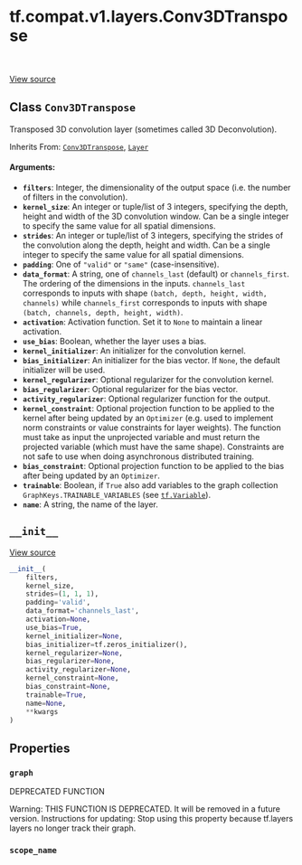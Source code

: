 <div itemscope itemtype="http://developers.google.com/ReferenceObject">
<meta itemprop="name" content="tf.compat.v1.layers.Conv3DTranspose" />
<meta itemprop="path" content="Stable" />
<meta itemprop="property" content="graph"/>
<meta itemprop="property" content="scope_name"/>
<meta itemprop="property" content="__init__"/>
</div>

# tf.compat.v1.layers.Conv3DTranspose

<!-- Insert buttons and diff -->

<table class="tfo-notebook-buttons tfo-api" align="left">
</table>

<a target="_blank" href="/code/stable/tensorflow/python/layers/convolutional.py">View source</a>



## Class `Conv3DTranspose`

Transposed 3D convolution layer (sometimes called 3D Deconvolution).

Inherits From: [`Conv3DTranspose`](../../../../tf/keras/layers/Conv3DTranspose.md), [`Layer`](../../../../tf/compat/v1/layers/Layer.md)

<!-- Placeholder for "Used in" -->


#### Arguments:


* <b>`filters`</b>: Integer, the dimensionality of the output space (i.e. the number
  of filters in the convolution).
* <b>`kernel_size`</b>: An integer or tuple/list of 3 integers, specifying the
  depth, height and width of the 3D convolution window.
  Can be a single integer to specify the same value for all spatial
  dimensions.
* <b>`strides`</b>: An integer or tuple/list of 3 integers, specifying the strides
  of the convolution along the depth, height and width.
  Can be a single integer to specify the same value for all spatial
  dimensions.
* <b>`padding`</b>: One of `"valid"` or `"same"` (case-insensitive).
* <b>`data_format`</b>: A string, one of `channels_last` (default) or `channels_first`.
  The ordering of the dimensions in the inputs.
  `channels_last` corresponds to inputs with shape
  `(batch, depth, height, width, channels)` while `channels_first`
  corresponds to inputs with shape
  `(batch, channels, depth, height, width)`.
* <b>`activation`</b>: Activation function. Set it to `None` to maintain a
  linear activation.
* <b>`use_bias`</b>: Boolean, whether the layer uses a bias.
* <b>`kernel_initializer`</b>: An initializer for the convolution kernel.
* <b>`bias_initializer`</b>: An initializer for the bias vector. If `None`, the default
  initializer will be used.
* <b>`kernel_regularizer`</b>: Optional regularizer for the convolution kernel.
* <b>`bias_regularizer`</b>: Optional regularizer for the bias vector.
* <b>`activity_regularizer`</b>: Optional regularizer function for the output.
* <b>`kernel_constraint`</b>: Optional projection function to be applied to the
    kernel after being updated by an `Optimizer` (e.g. used to implement
    norm constraints or value constraints for layer weights). The function
    must take as input the unprojected variable and must return the
    projected variable (which must have the same shape). Constraints are
    not safe to use when doing asynchronous distributed training.
* <b>`bias_constraint`</b>: Optional projection function to be applied to the
    bias after being updated by an `Optimizer`.
* <b>`trainable`</b>: Boolean, if `True` also add variables to the graph collection
  `GraphKeys.TRAINABLE_VARIABLES` (see <a href="../../../../tf/Variable.md"><code>tf.Variable</code></a>).
* <b>`name`</b>: A string, the name of the layer.

<h2 id="__init__"><code>__init__</code></h2>

<a target="_blank" href="/code/stable/tensorflow/python/layers/convolutional.py">View source</a>

``` python
__init__(
    filters,
    kernel_size,
    strides=(1, 1, 1),
    padding='valid',
    data_format='channels_last',
    activation=None,
    use_bias=True,
    kernel_initializer=None,
    bias_initializer=tf.zeros_initializer(),
    kernel_regularizer=None,
    bias_regularizer=None,
    activity_regularizer=None,
    kernel_constraint=None,
    bias_constraint=None,
    trainable=True,
    name=None,
    **kwargs
)
```






## Properties

<h3 id="graph"><code>graph</code></h3>

DEPRECATED FUNCTION

Warning: THIS FUNCTION IS DEPRECATED. It will be removed in a future version.
Instructions for updating:
Stop using this property because tf.layers layers no longer track their graph.

<h3 id="scope_name"><code>scope_name</code></h3>









